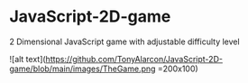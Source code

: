# JavaScript-2D-game
2 Dimensional JavaScript game with adjustable difficulty level

![alt text](https://github.com/TonyAlarcon/JavaScript-2D-game/blob/main/images/TheGame.png =200x100)

